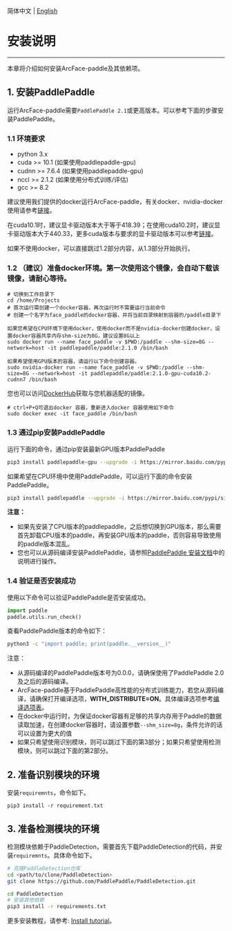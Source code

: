 简体中文 | [English](install_en.md)

# 安装说明

---
本章将介绍如何安装ArcFace-paddle及其依赖项。


## 1. 安装PaddlePaddle

运行ArcFace-paddle需要`PaddlePaddle 2.1`或更高版本。可以参考下面的步骤安装PaddlePaddle。

### 1.1 环境要求

- python 3.x
- cuda >= 10.1 (如果使用paddlepaddle-gpu)
- cudnn >= 7.6.4 (如果使用paddlepaddle-gpu)
- nccl >= 2.1.2 (如果使用分布式训练/评估)
- gcc >= 8.2

建议使用我们提供的docker运行ArcFace-paddle，有关docker、nvidia-docker使用请参考[链接](https://www.runoob.com/docker/docker-tutorial.html)。

在cuda10.1时，建议显卡驱动版本大于等于418.39；在使用cuda10.2时，建议显卡驱动版本大于440.33，更多cuda版本与要求的显卡驱动版本可以参考[链接](https://docs.nvidia.com/deploy/cuda-compatibility/index.html)。


如果不使用docker，可以直接跳过1.2部分内容，从1.3部分开始执行。


### 1.2 （建议）准备docker环境。第一次使用这个镜像，会自动下载该镜像，请耐心等待。

```
# 切换到工作目录下
cd /home/Projects
# 首次运行需创建一个docker容器，再次运行时不需要运行当前命令
# 创建一个名字为face_paddle的docker容器，并将当前目录映射到容器的/paddle目录下

如果您希望在CPU环境下使用docker，使用docker而不是nvidia-docker创建docker，设置docker容器共享内存shm-size为8G，建议设置8G以上
sudo docker run --name face_paddle -v $PWD:/paddle --shm-size=8G --network=host -it paddlepaddle/paddle:2.1.0 /bin/bash

如果希望使用GPU版本的容器，请运行以下命令创建容器。
sudo nvidia-docker run --name face_paddle -v $PWD:/paddle --shm-size=8G --network=host -it paddlepaddle/paddle:2.1.0-gpu-cuda10.2-cudnn7 /bin/bash
```


您也可以访问[DockerHub](https://hub.docker.com/r/paddlepaddle/paddle/tags/)获取与您机器适配的镜像。

```
# ctrl+P+Q可退出docker 容器，重新进入docker 容器使用如下命令
sudo docker exec -it face_paddle /bin/bash
```

### 1.3 通过pip安装PaddlePaddle

运行下面的命令，通过pip安装最新GPU版本PaddlePaddle

```bash
pip3 install paddlepaddle-gpu --upgrade -i https://mirror.baidu.com/pypi/simple
```

如果希望在CPU环境中使用PaddlePaddle，可以运行下面的命令安装PaddlePaddle。

```bash
pip3 install paddlepaddle --upgrade -i https://mirror.baidu.com/pypi/simple
```

**注意：**
* 如果先安装了CPU版本的paddlepaddle，之后想切换到GPU版本，那么需要首先卸载CPU版本的paddle，再安装GPU版本的paddle，否则容易导致使用的paddle版本混乱。
* 您也可以从源码编译安装PaddlePaddle，请参照[PaddlePaddle 安装文档](http://www.paddlepaddle.org.cn/install/quick)中的说明进行操作。


### 1.4 验证是否安装成功

使用以下命令可以验证PaddlePaddle是否安装成功。

```python
import paddle
paddle.utils.run_check()
```

查看PaddlePaddle版本的命令如下：

```bash
python3 -c "import paddle; print(paddle.__version__)"
```

注意：
- 从源码编译的PaddlePaddle版本号为0.0.0，请确保使用了PaddlePaddle 2.0及之后的源码编译。
- ArcFace-paddle基于PaddlePaddle高性能的分布式训练能力，若您从源码编译，请确保打开编译选项，**WITH_DISTRIBUTE=ON**。具体编译选项参考[编译选项表](https://www.paddlepaddle.org.cn/documentation/docs/zh/develop/install/Tables.html#id3)。
- 在docker中运行时，为保证docker容器有足够的共享内存用于Paddle的数据读取加速，在创建docker容器时，请设置参数`--shm_size=8g`，条件允许的话可以设置为更大的值
- 如果只希望使用识别模块，则可以跳过下面的第3部分；如果只希望使用检测模块，则可以跳过下面的第2部分。


## 2. 准备识别模块的环境

安装`requiremnts`，命令如下。

```shell
pip3 install -r requirement.txt
```

## 3. 准备检测模块的环境

检测模块依赖于PaddleDetection，需要首先下载PaddleDetection的代码，并安装`requiremnts`。具体命令如下。

```bash
# 克隆PaddleDetection仓库
cd <path/to/clone/PaddleDetection>
git clone https://github.com/PaddlePaddle/PaddleDetection.git

cd PaddleDetection
# 安装其他依赖
pip3 install -r requirements.txt
```

更多安装教程，请参考: [Install tutorial](https://github.com/PaddlePaddle/PaddleDetection/blob/release/2.1/docs/tutorials/INSTALL_cn.md)。
